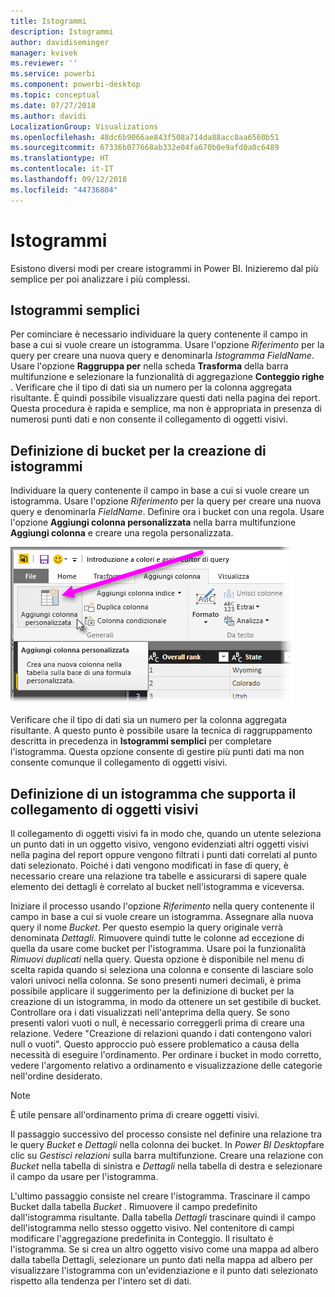 ```yaml
---
title: Istogrammi
description: Istogrammi
author: davidiseminger
manager: kvivek
ms.reviewer: ''
ms.service: powerbi
ms.component: powerbi-desktop
ms.topic: conceptual
ms.date: 07/27/2018
ms.author: davidi
LocalizationGroup: Visualizations
ms.openlocfilehash: 48dc6b9066ae843f508a714da88acc8aa6560b51
ms.sourcegitcommit: 67336b077668ab332e04fa670b0e9afd0a0c6489
ms.translationtype: HT
ms.contentlocale: it-IT
ms.lasthandoff: 09/12/2018
ms.locfileid: "44736804"
---
```

# <a name="histograms"></a>Istogrammi
Esistono diversi modi per creare istogrammi in Power BI. Inizieremo dal più semplice per poi analizzare i più complessi.

## <a name="simple-histograms"></a>Istogrammi semplici
Per cominciare è necessario individuare la query contenente il campo in base a cui si vuole creare un istogramma.  Usare l'opzione *Riferimento* per la query per creare una nuova query e denominarla *Istogramma FieldName*. Usare l'opzione **Raggruppa per** nella scheda **Trasforma** della barra multifunzione e selezionare la funzionalità di aggregazione **Conteggio righe** . Verificare che il tipo di dati sia un numero per la colonna aggregata risultante. È quindi possibile visualizzare questi dati nella pagina dei report. Questa procedura è rapida e semplice, ma non è appropriata in presenza di numerosi punti dati e non consente il collegamento di oggetti visivi.

## <a name="defining-buckets-to-build-a-histogram"></a>Definizione di bucket per la creazione di istogrammi
Individuare la query contenente il campo in base a cui si vuole creare un istogramma. Usare l'opzione *Riferimento* per la query per creare una nuova query e denominarla *FieldName*.  Definire ora i bucket con una regola. Usare l'opzione **Aggiungi colonna personalizzata** nella barra multifunzione **Aggiungi colonna** e creare una regola personalizzata.

![](media/service-histograms/powerbi-service-histograms_1.png)

Verificare che il tipo di dati sia un numero per la colonna aggregata risultante. A questo punto è possibile usare la tecnica di raggruppamento descritta in precedenza in **Istogrammi semplici** per completare l'istogramma. Questa opzione consente di gestire più punti dati ma non consente comunque il collegamento di oggetti visivi.

## <a name="defining-a-histogram-that-supports-brushing"></a>Definizione di un istogramma che supporta il collegamento di oggetti visivi
Il collegamento di oggetti visivi fa in modo che, quando un utente seleziona un punto dati in un oggetto visivo, vengono evidenziati altri oggetti visivi nella pagina del report oppure vengono filtrati i punti dati correlati al punto dati selezionato.  Poiché i dati vengono modificati in fase di query, è necessario creare una relazione tra tabelle e assicurarsi di sapere quale elemento dei dettagli è correlato al bucket nell'istogramma e viceversa.

Iniziare il processo usando l'opzione *Riferimento* nella query contenente il campo in base a cui si vuole creare un istogramma.  Assegnare alla nuova query il nome *Bucket*.  Per questo esempio la query originale verrà denominata *Dettagli*.  Rimuovere quindi tutte le colonne ad eccezione di quella da usare come bucket per l'istogramma.  Usare poi la funzionalità *Rimuovi duplicati* nella query. Questa opzione è disponibile nel menu di scelta rapida quando si seleziona una colonna e consente di lasciare solo valori univoci nella colonna. Se sono presenti numeri decimali, è prima possibile applicare il suggerimento per la definizione di bucket per la creazione di un istogramma, in modo da ottenere un set gestibile di bucket.  Controllare ora i dati visualizzati nell'anteprima della query. Se sono presenti valori vuoti o null, è necessario correggerli prima di creare una relazione. Vedere "Creazione di relazioni quando i dati contengono valori null o vuoti". Questo approccio può essere problematico a causa della necessità di eseguire l'ordinamento. Per ordinare i bucket in modo corretto, vedere l'argomento relativo a ordinamento e visualizzazione delle categorie nell'ordine desiderato. 

> [!NOTE]
> È utile pensare all'ordinamento prima di creare oggetti visivi.   
> 
> 

Il passaggio successivo del processo consiste nel definire una relazione tra le query *Bucket* e *Dettagli* nella colonna dei bucket.  In *Power BI Desktop*fare clic su *Gestisci relazioni* sulla barra multifunzione.  Creare una relazione con *Bucket* nella tabella di sinistra e *Dettagli* nella tabella di destra e selezionare il campo da usare per l'istogramma. 

L'ultimo passaggio consiste nel creare l'istogramma. Trascinare il campo Bucket dalla tabella *Bucket* . Rimuovere il campo predefinito dall'istogramma risultante.  Dalla tabella *Dettagli* trascinare quindi il campo dell'istogramma nello stesso oggetto visivo. Nel contenitore di campi modificare l'aggregazione predefinita in Conteggio. Il risultato è l'istogramma. Se si crea un altro oggetto visivo come una mappa ad albero dalla tabella Dettagli, selezionare un punto dati nella mappa ad albero per visualizzare l'istogramma con un'evidenziazione e il punto dati selezionato rispetto alla tendenza per l'intero set di dati.

